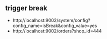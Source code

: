 ## trigger break 
- http://localhost:9002/system/config?config_name=isBreak&config_value=yes
- http://localhost:9002/orders?shop_id=444
